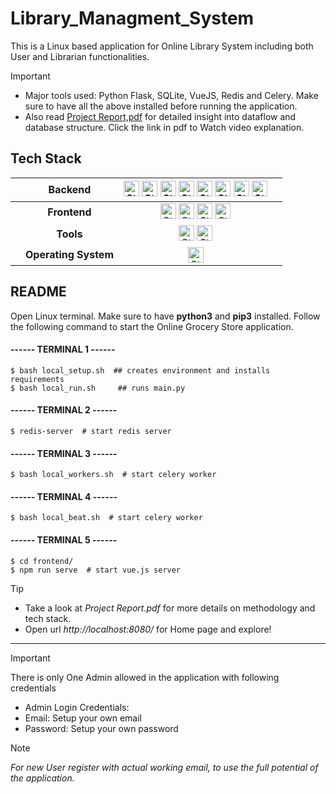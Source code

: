 # Library_Managment_System
This is a Linux based application for Online Library System including both User and Librarian functionalities. 

> [!IMPORTANT]
> - Major tools used: Python Flask, SQLite, VueJS, Redis and Celery. Make sure to have all the above installed before running the application. 
> - Also read [Project Report,pdf](https://github.com/nibedita6302/Library_Managment_System/blob/main/Project%20Report.pdf) for detailed insight into dataflow and database structure. Click the link in pdf to Watch video explanation.

## Tech Stack
||**Backend**| <img alt="Static Badge" src="https://img.shields.io/badge/Python-blue?style=plastic&logo=python&logoColor=yellow" height="25"> <img alt="Static Badge" src="https://img.shields.io/badge/SQLite_3-brightgreen?style=plastic&logo=sqlite&logoColor=white" height="25"> <img alt="Static Badge" src="https://img.shields.io/badge/SQLAlchemy-%23eb3a1f?style=plastic&logo=SQLAlchemy&logoColor=black" height="25"> <img alt="Static Badge" src="https://img.shields.io/badge/Flask-white?style=plastic&logo=flask&logoColor=black" height="25"> <img alt="Static Badge" src="https://img.shields.io/badge/Flask_Security_too-black?style=plastic&logo=flask&logoColor=white" height="25"> <img alt="Static Badge" src="https://img.shields.io/badge/Redis-red?style=plastic&logo=redis&logoColor=white" height="25"> <img alt="Static Badge" src="https://img.shields.io/badge/REST_API-%23f4f8af?style=plastic&logo=academia&logoColor=purple" height="25"> <img alt="Static Badge" src="https://img.shields.io/badge/Celery-brightgreen?style=plastic&logo=celery&logoColor=black" height="25"> ||
|------|:-------:|:-----------------------------------------------------------------------------------------------------------------------:|-----|
||**Frontend**| <img alt="Static Badge" src="https://img.shields.io/badge/NPM-magenta?style=plastic&logo=npm&logoColor=white" height="25"> <img alt="Static Badge" src="https://img.shields.io/badge/Javascript-yellow?style=plastic&logo=Javascript&logoColor=black" height="25"> <img alt="Static Badge" src="https://img.shields.io/badge/HTML5-orange?style=plastic&logo=HTML5&logoColor=white" height="25"> <img alt="Static Badge" src="https://img.shields.io/badge/VueJS-grey?style=plastic&logo=vue.js&logoColor=green" height="25"> ||
||**Tools**| <img alt="Static Badge" src="https://img.shields.io/badge/Git-%23ae1710?style=plastic&logo=git&logoColor=white" height="25"> <img alt="Static Badge" src="https://img.shields.io/badge/Postman-white?style=plastic&logo=postman&logoColor=red" height="25"> ||
||**Operating System**|<img alt="Static Badge" src="https://img.shields.io/badge/Linux-purple?style=plastic&logo=linux&logoColor=black" height="25"> ||

## README 

Open Linux terminal. Make sure to have __python3__ and __pip3__ installed. Follow the following command to 
start the Online Grocery Store application.

#### ------ TERMINAL 1 ------
```
$ bash local_setup.sh  ## creates environment and installs requirements 
$ bash local_run.sh		## runs main.py
```

#### ------ TERMINAL 2 ------
``` 
$ redis-server  # start redis server
```

#### ------ TERMINAL 3 ------
``` 
$ bash local_workers.sh  # start celery worker
```

#### ------ TERMINAL 4 ------
``` 
$ bash local_beat.sh  # start celery worker
```

#### ------ TERMINAL 5 ------
```
$ cd frontend/
$ npm run serve  # start vue.js server
```
> [!TIP]
> - Take a look at _Project Report.pdf_ for more details on methodology and tech stack.
> - Open url *http://localhost:8080/* for Home page and explore! 
---------------------------------------------------
> [!IMPORTANT]
>There is only One Admin allowed in the application with following credentials
>- Admin Login Credentials:
>- Email: Setup your own email
>- Password: Setup your own password 

> [!NOTE]
> *For new User register with actual working email, to use the full potential of the application.*

